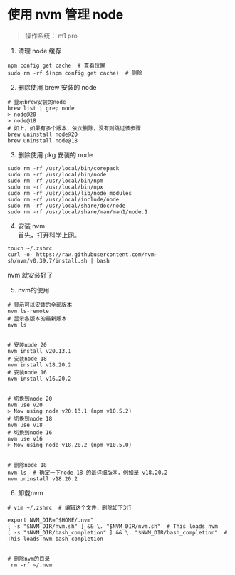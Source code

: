 # 使用 nvm 管理 node

> 操作系统： m1 pro

1. 清理 node 缓存

```shell
npm config get cache  # 查看位置
sudo rm -rf $(npm config get cache)  # 删除
```

2. 删除使用 brew 安装的 node

```shell
# 显示brew安装的node
brew list | grep node
> node@20
> node@18
# 如上，如果有多个版本，依次删除，没有则跳过该步骤
brew uninstall node@20
brew uninstall node@18

```

3. 删除使用 pkg 安装的 node

```shell
sudo rm -rf /usr/local/bin/corepack
sudo rm -rf /usr/local/bin/node
sudo rm -rf /usr/local/bin/npm
sudo rm -rf /usr/local/bin/npx
sudo rm -rf /usr/local/lib/node_modules
sudo rm -rf /usr/local/include/node
sudo rm -rf /usr/local/share/doc/node
sudo rm -rf /usr/local/share/man/man1/node.1
```

4. 安装 nvm  
   首先，打开科学上网。

```shell
touch ~/.zshrc
curl -o- https://raw.githubusercontent.com/nvm-sh/nvm/v0.39.7/install.sh | bash
```

nvm 就安装好了

5. nvm的使用
```shell
# 显示可以安装的全部版本
nvm ls-remote
# 显示各版本的最新版本
nvm ls


# 安装node 20
nvm install v20.13.1
# 安装node 18
nvm install v18.20.2
# 安装node 16
nvm install v16.20.2


# 切换到node 20
nvm use v20 
> Now using node v20.13.1 (npm v10.5.2)
# 切换到node 18
nvm use v18
# 切换到node 16
nvm use v16
> Now using node v18.20.2 (npm v10.5.0)


# 删除node 18
nvm ls  # 确定一下node 18 的最详细版本，例如是 v18.20.2
nvm uninstall v18.20.2

```

6. 卸载nvm
```shell
# vim ~/.zshrc  # 编辑这个文件，删除如下3行

export NVM_DIR="$HOME/.nvm"
[ -s "$NVM_DIR/nvm.sh" ] && \. "$NVM_DIR/nvm.sh"  # This loads nvm
[ -s "$NVM_DIR/bash_completion" ] && \. "$NVM_DIR/bash_completion"  # This loads nvm bash_completion


# 删除nvm的目录
 rm -rf ~/.nvm
```
